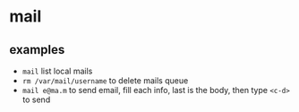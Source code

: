# mail

## examples
- `mail` list local mails
- `rm /var/mail/username` to delete mails queue
- `mail e@ma.m` to send email, fill each info, last is the body, then type `<c-d>` to send
